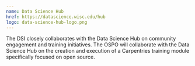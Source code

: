 ```yaml
---
name: Data Science Hub
href: https://datascience.wisc.edu/hub
logo: data-science-hub-logo.png
--- 
```

The DSI closely collaborates with the Data Science Hub on community engagement and training initiatives. The OSPO will collaborate with the Data Science Hub on the creation and execution of a Carpentries training module specifically focused on open source.